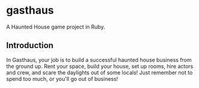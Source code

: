 # gasthaus
A Haunted House game project in Ruby.

## Introduction
In Gasthaus, your job is to build a successful haunted house business from the ground up. Rent your space, build your house, set up rooms, hire actors and crew, and scare the daylights out of some locals! Just remember not to spend too much, or you'll go out of business!

